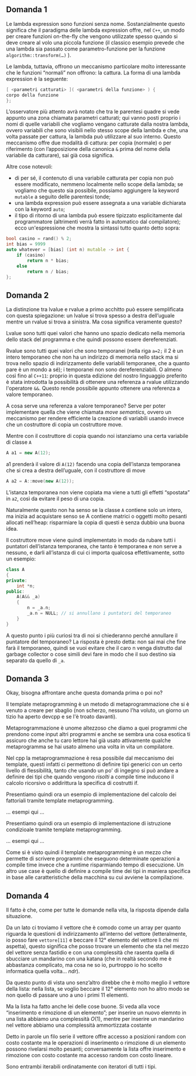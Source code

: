 ## Domanda 1
Le lambda expression sono funzioni senza nome. Sostanzialmente questo significa che il paradigma delle lambda expression offre, nel `C++`, un modo per creare funzioni on-the-fly che vengono utilizzate spesso quando si deve creare al volo una piccola funzione (il classico esempio prevede che una lambda sia passato come parametro-funzione per la funzione `algorithm::transform(…)` ). 

Le lambda, tuttavia, offrono un meccanismo particolare molto interessante che le funzioni “normali” non offrono: la cattura. La forma di una lambda expression è la seguente:
```cpp
[ <parametri catturati> ]( <parametri della funzione> ) {
corpo della funzione
};
```
L’osservatore più attento avrà notato che tra le parentesi quadre si vede appunto una zona chiamata parametri catturati; qui vanno posti proprio i nomi di quelle variabili che vogliamo vengano catturate dalla nostra lambda, ovvero variabili che sono visibili nello stesso scope della lambda e che, una volta passate per cattura, la lambda può utilizzare al suo interno. Questo meccanismo offre due modalità di cattura: per copia (normale) o per riferimento (con l’apposizione della canonica `&` prima del nome della variabile da catturare), sai già cosa significa.

Altre cose notevoli:
* di per sé, il contenuto di una variabile catturata per copia non può essere modificato, nemmeno localmente nello scope della lambda; se vogliamo che questo sia possibile, possiamo aggiungere la keyword `mutable` a seguito delle parentesi tonde;
* una lambda expression può essere assegnata a una variable dichiarata con la keyword `auto`;
* il tipo di ritorno di una lambda può essere tipizzato esplicitamente dal programmatore (altrimenti verrà fatto in automatico dal compilatore);
ecco un'espressione che mostra la sintassi tutto quanto detto sopra:
```cpp
bool casino = rand() % 2;
int bias = 9999
auto whatever = [bias] (int n) mutable -> int {
    if (casino)
        return n * bias;
    else
        return n / bias;
};
```

## Domanda 2
La distinzione tra lvalue e rvalue a primo acchitto può essere 
semplificata con questa spiegazione: un lvalue si trova spesso a destra
dell’uguale mentre un rvalue si trova a sinistra. Ma cosa significa veramente questo? 

Lvalue sono tutti quei valori che hanno uno spazio dedicato nella memoria dello 
stack del programma e che quindi possono essere dereferenziati. 

Rvalue sono tutti quei valori che sono temporanei (nella riga `a=2;` il 2 è un
intero temporaneo che non ha un indirizzo di memoria nello stack ma si trova 
nello spazio di indirizzamento delle variabili temporanee, che a quanto pare è 
un mondo a sé); i temporanei non sono dereferenziabili. O almeno così 
fino al `C++11`: proprio in questa edizione del nostro linguaggio preferito è stata 
introdotta la possibilità di ottenere una referenza a rvalue utilizzando l'operatore `&&`. 
Questo rende possibile appunto ottenere una referenza a valore temporaneo. 

A cosa serve una referenza a valore temporaneo? Serve per poter
implementare quella che viene chiamata _move semantics_, ovvero un
meccanismo per rendere efficiente la creazione di variabili usando invece che
un costruttore di copia un costruttore move.

Mentre con il costruttore di copia quando noi istanziamo una certa variabile
di classe `A`
```cpp
A a1 = new A(12);
``` 
a1 prenderà il valore di `A(12)` facendo una copia dell’istanza temporanea che
si crea a destra dell’uguale, con il costruttore di move
```cpp
A a2 = A::move(new A(12));
```
L’istanza temporanea non viene copiata ma viene a tutti gli effetti “spostata”
in `a2`, così da evitare il peso di una copia.
 
Naturalmente questo non ha senso se la classe `A` contiene solo un intero, ma
inizia ad acquistare senso se A contiene matrici o oggetti molto pesanti
allocati nell’heap: risparmiare la copia di questi è senza dubbio una buona
idea.

Il costruttore move viene quindi implementato in modo da rubare tutti i
puntatori dell’istanza temporanea, che tanto è temporanea e non serve a
nessuno, e darli all’istanza di cui ci importa qualcosa effettivamente, sotto un
esempio:
```cpp
class A 
{
private:
    int *n;
public:
    A(A&& _a)
    {
        n = _a.n;
        _a.n = NULL; // si annullano i puntatori del temporaneo
    }
}
```
A questo punto i più curiosi tra di noi si chiederanno perché annullare il
puntatore del temporaneo? La risposta è presto detta: non sai mai che fine
farà il temporaneo, quindi se vuoi evitare che il caro n venga distrutto dal
garbage collector o cose simili devi fare in modo che il suo destino sia
separato da quello di `_a`.

## Domanda 3
Okay, bisogna affrontare anche questa domanda prima o poi no?

Il template metaprogramming è un metodo di metaprogrammazione che si è venuto a creare per sbaglio (non scherzo, nessuno l'ha voluto, un giorno un tizio ha aperto devcpp e se l'è troato davanti).

Metaprogrammazione è unome altezzoso che diamo a quei programmi che prendono come input altri programmi e anche se sembra una cosa esotica ti assicuro che anche tu caro lettore hai già usato attivamente qualche metaprogramma se hai usato almeno una volta in vita un compilatore.

Nel cpp la metaprogrammazione è resa possibile dal meccanismo dei template, questi infatti ci permettono di definire tipi generici con un certo livello di flessibilità, tanto che usando un po' di ingegno si può andare a definire dei tipi che quando vengono _risolti_ a compile time inducono il calcolo ricorsivo o addirittura la specifica di costrutti if.

Presentiamo quindi ora un esempio di implementazione del calcolo dei fattoriali tramite template metaprogramming.

...
esempi qui
...

Presentiamo quindi ora un esempio di implementazione di istruzione condizioale tramite template metaprogramming.

...
esempi qui
...

Come si è visto quindi il template metaprogramming è un mezzo che permette di scrivere programmi che eseguono determinate operazioni a compile time invece che a runtime risparmiando tempo di esecuzione. Un altro use case è quello di definire a compile time dei tipi in maniera specifica in base alle caratteristiche della macchina su cui avviene la compilazione. 

## Domanda 4
Il fatto è che, come per tutte le domande nella vita, la risposta dipende dalla
situazione. 

Da un lato ci troviamo il vettore che è comodo come un array per
quanto riguarda le questioni di indirizzamento all’interno del vettore
(letteralmente, io posso fare `vettore[11]` e beccare il 12° elemento del vettore
lì che mi aspetta), questo significa che posso trovare un elemento che sta nel
mezzo del vettore senza fastidio e con una complessità che rasenta quella di
sbucciare un mandarino con una katana (che in realtà secondo me è abbastanza complicato, ma cosa ne so io, purtroppo io ho scelto informatica quella volta... _ndr_). 

Da questo punto di vista uno
senz’altro direbbe che è molto meglio il vettore della lista: nella lista, se voglio 
beccare il 12° elemento non ho altro modo se non quello di passare uno a
uno i primi 11 elementi.

Ma la lista ha fatto anche lei delle cose buone. Si veda alla voce “inserimento
e rimozione di un elemento”; per inserire un nuovo elemnto in una lista
abbiamo una complessità $O(1)$, mentre per inserire un mandarino nel vettore abbiamo
una complessità ammortizzata costante

Detto in parole un filo serie il vettore offre accesso a posizioni random con
costo costante ma le operazioni di inserimento o rimozione di un elemento
possono rivelarsi molto pesanti; conversamente la lista offre inserimento e
rimozione con costo costante ma accesso random con costo lineare.

Sono entrambi iterabili ordinatamente con iteratori di tutti i tipi. 